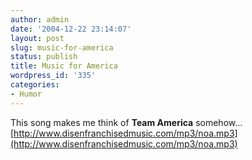 ```yaml
---
author: admin
date: '2004-12-22 23:14:07'
layout: post
slug: music-for-america
status: publish
title: Music for America
wordpress_id: '335'
categories:
- Humor
---
```


This song makes me think of **Team America** somehow...
[http://www.disenfranchisedmusic.com/mp3/noa.mp3](http://www.disenfranchisedmusic.com/mp3/noa.mp3)
